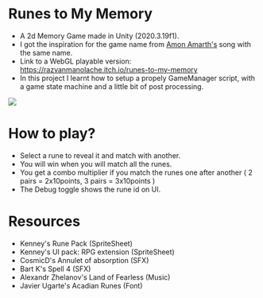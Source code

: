 # Runes to My Memory
- A 2d Memory Game made in Unity (2020.3.19f1).
- I got the inspiration for the game name from [Amon Amarth's](https://www.youtube.com/watch?v=5S9iruQus1s&ab_channel=MetalBladeRecords "Amon Amarth - Runes to my Memory") song with the same name.
- Link to a WebGL playable version: https://razvanmanolache.itch.io/runes-to-my-memory
- In this project I learnt how to setup a propely GameManager script, with a game state machine and a little bit of post processing.
 
![](https://raw.githubusercontent.com/razvanlothar/Runes-to-My-Memory/main/gameScreenshot.png)
# How to play?
- Select a rune to reveal it and match with another.
- You will win when you will match all the runes.
- You get a combo multiplier if you match the runes one after another ( 2 pairs = 2x10points, 3 pairs = 3x10points )
- The Debug toggle shows the rune id on UI.

# Resources
- Kenney's Rune Pack  (SpriteSheet)
- Kenney's UI pack: RPG extension (SpriteSheet)
- CosmicD's  Annulet of absorption (SFX)
- Bart K's Spell 4 (SFX) 
- Alexandr Zhelanov's Land of Fearless (Music)
- Javier Ugarte's Acadian Runes (Font)

